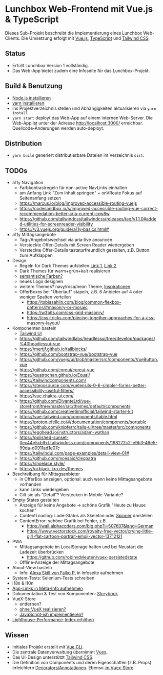 # Lunchbox Web-Frontend mit Vue.js & TypeScript

Dieses Sub-Projekt beschreibt die Implementierung eines Lunchbox Web-Clients. Die Umsetzung erfolgt mit [Vue.js](https://vuejs.org/), [TypeScript](https://www.typescriptlang.org/) und [Tailwind CSS](https://tailwindcss.com/).



## Status

- Erfüllt Lunchbox Version 1 vollständig.
- Das Web-App bietet zudem eine Infoseite für das Lunchbox-Projekt.



## Build & Benutzung

- [Node.js installieren](https://nodejs.org/en/download/package-manager/)
- [yarn installieren](https://yarnpkg.com/lang/en/docs/install)
- ins Projektverzeichnis stellen und Abhängigkeiten aktualisieren via `yarn install`
- `yarn start` deployt das Web-App auf einem internen Web-Server. Die Web-App ist unter der Adresse [http://localhost:3000/](http://localhost:3000/) erreichbar. Quellcode-Änderungen werden auto-deployt.



## Distribution

- `yarn build` generiert distributierbare Dateien im Verzeichnis `dist`.



## TODOs

- a11y Navigation
    - Farbkontrastregeln für non-active NavLinks einhalten
    - am Anfang Link "Zum Inhalt springen" + onVRoute Fokus auf Seitenanfang setzen
    - https://marcus.io/blog/improved-accessible-routing-vuejs
    - https://codesandbox.io/s/improved-accessible-routing-vue-correct-recommendation-better-aria-current-cxw8w
    - https://github.com/tailwindcss/tailwindcss/releases/tag/v1.1.0#added-utilities-for-screenreader-visibility
    - https://v3.vuejs.org/guide/a11y-basics.html#
- a11y Mittagsangebote
    - Tag-/Angebotswechsel via aria-live anouncen
    - Versteckte Offer-Details mit Screen Reader wiedergeben
    - Versteckte Offer-Details tastaturfreundlich gestalten, z.B. Button zum Aufklappen
- Design
    - Regeln für Dark Themes aufstellen [Link 1](https://css-tricks.com/a-complete-guide-to-dark-mode-on-the-web/), [Link 2](https://stackoverflow.blog/2020/03/31/building-dark-mode-on-stack-overflow/)
    - Dark Themes für warm+grün+kalt realisieren
    - [semantische Farben?](https://twitter.com/adamwathan/status/1256657059770257410)
    - neues Logo designen
    - weitere Themes? navy/rosa/neon Theme, [Inspirationen](https://colorsinspo.com/)
    - OfferBoxes bei "Überlauf" stapeln, z.B. 6 Anbieter auf 4 oder weniger Spalten verteilen
        - https://tobiasahlin.com/blog/common-flexbox-patterns/#masonry-or-mosaic
        - https://w3bits.com/css-grid-masonry/
        - https://css-tricks.com/piecing-together-approaches-for-a-css-masonry-layout/
- Komponenten basteln
    - [Tailwind UI](https://tailwindui.com/components)
    - https://github.com/tailwindlabs/headlessui/tree/develop/packages/%40headlessui-vue
    - https://mertjf.github.io/tailblocks/
    - https://github.com/bootstrap-vue/bootstrap-vue
    - https://github.com/vuejs/ui/blob/master/src/components/VueButton.vue
    - https://github.com/coreui/coreui-vue
    - https://quatrochan.github.io/Equal/
    - https://tailwindcomponents.com/
    - https://stegosource.com/vuetensils-0-6-simpler-forms-better-accessibility-useful-filters/
    - https://vue.chakra-ui.com/
    - https://github.com/DivanteLtd/vue-storefront/tree/master/src/themes/default/components
    - https://github.com/creativetimofficial/tailwind-starter-kit
    - https://vue-tailwind.com/components/table.html
    - https://proton.efelle.co/#/documentation/components/sortable
    - https://github.com/knipferrc/tails-ui/tree/master/src/components
    - https://egghead.io/instructors/adam-wathan
    - https://polished-sunset-0ex44e5cb9xt.tailwindcss.com/components/198272c2-e9b3-46e5-99da-d0911ad1e07c
    - https://tailwindui.com/page-examples/detail-view-01#
    - https://github.com/moesaid/cleopatra
    - https://shoelace.style/
    - https://ui.black-kro.dev/themes
- Beschreibung für Mittagsanbieter
    - in OfferBox anzeigen, optional: auch wenn keine Mittagsangebote vorhanden
    - kann Links wiedergeben
    - Gilt sie als "Detail"? Verstecken in Mobile-Variante?
- Empty States gestalten
    - Anzeige für keine Angebote -> schöne Grafik "Heute zu Hause kochen"
    - ContentLoading: Lade-Status als Skeleton oder [Spinner](https://scotch.io/tutorials/add-loading-indicators-to-your-vuejs-application) darstellen
    - ContentError: schöne Grafik bei Fehler, z.B.
        - https://wall.alphacoders.com/big.php?i=507607&lang=German
        - https://www.vectorstock.com/royalty-free-vector/crying-little-girl-flat-cartoon-portrait-emoji-vector-13712121
- PWA
    - Mittagsangebote im LocalStorage halten und bei Neustart die Ladezeit überbrücken
        - https://github.com/robinvdvleuten/vuex-persistedstate
    - Offline-Anzeige der Mittagsangebote
- About-View basteln
    - Info: [Alexa Skill von Falko P.](https://www.amazon.de/s/ref=nb_sb_noss_2?__mk_de_DE=%C3%85M%C3%85%C5%BD%C3%95%C3%91&url=search-alias%3Dalexa-skills&field-keywords=lunchbox) in Infoseite aufnehmen
- System-Tests: Selenium-Tests schreiben
- i18n & l10n
- [App-Links in Meta-Info aufnehmen](http://ricostacruz.com/cheatsheets/applinks.html)
- Dokumentation & Test von Komponenten: [Storybook](https://github.com/vuesion/vuesion/tree/master/src/app/shared/components/VueButton)
- VueX-Store
    - entfernen?
    - [ohne VueX realisieren?](https://vueschool.io/articles/vuejs-tutorials/state-management-with-composition-api/)
    - [JavaScript-ish implementieren?](https://github.com/vuesion/vuesion/tree/master/src/app/app)
- [Lighthouse-Performance-Index erhöhen](https://blog.checklyhq.com/how-we-got-a-100-lighthouse-performance-score-for-our-vue-js-app/)



## Wissen

- Initiales Projekt erstellt mit [Vue CLI](https://cli.vuejs.org/).
- Die zentrale Datenverwaltung übernimmt [Vuex](https://vuex.vuejs.org/guide/).
- Das UI-Design unterstützt [Tailwind CSS](https://tailwindcss.com/).
- Die Definition von Components und deren Eigenschaften (z.B. Props) erleichtern [Decorators/Annotationen](https://github.com/kaorun343/vue-property-decorator). Ebenso [im Vuex-Store](https://github.com/championswimmer/vuex-module-decorators).

